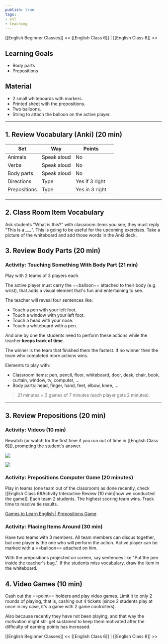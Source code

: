 ```yaml
---
publish: true
tags:
- esl
- teaching
---
```


[[English Beginner Classes]]
<< [[English Class 6]] | [[English Class 8]] >>

## Learning Goals
- Body parts
- Prepositions

## Material
- 2 small whiteboards with markers.
- Printed sheet with the prepositions.
- Two balloons.
- String to attach the balloon on the active player.

---

## 1. Review Vocabulary (Anki) (20 min)

| Set          | Way         | Points         |     |
| ------------ | ----------- | -------------- | --- |
| Animals      | Speak aloud | No             |     |
| Verbs        | Speak aloud | No             |     |
| Body parts   | Speak aloud | No             |     |
| Directions   | Type        | Yes if 3 right |     |
| Prepositions | Type        | Yes in 3 right |     |

---

## 2. Class Room Item Vocabulary
Ask students "What is this?" with classroom items you see, they must reply "This is a \_\_\_". This is going to be useful for the upcoming exercises. Take a picture of the whiteboard and add those words in the Anki deck.

## 3. Review Body Parts (20 min)
### Activity: Touching Something With Body Part (21 min)
Play with 2 teams of 3 players each.

The active player must carry the ==balloon== attached to their body (e.g. wrist), that adds a visual element that's fun and entertaining to see.

The teacher will reveal four sentences like:
- Touch a pen with your left foot.
- Touch a window with your left foot.
- Touch a head with your nose. 
- Touch a whiteboard with a pen.

And one by one the students need to perform these actions while the teacher **keeps track of time**.

The winner is the team that finished them the fastest. If no winner then the team who completed more actions wins.

Elements to play with:
- Classroom items: pen, pencil, floor, whiteboard, door, desk, chair, book, curtain, window, tv, computer, ...
- Body parts: head, finger, hand, feet, elbow, knee, ...

> 21 minutes = 3 games of 7 minutes (each player gets 2 minutes).

---

## 3. Review Prepositions (20 min)

### Activity: Videos (10 min)
Rewatch (or watch for the first time if you run out of time in [[English Class 6]]), prompting the student's answer.

![](https://www.youtube.com/watch?v=iyjny2WAKcg)

![](https://www.youtube.com/watch?v=VSn-7QmnJr8)


### Activity: Prepositions Computer Game (20 minutes)
Play in teams (one team out of the classroom) as done recently, check [[English Class 6#Activity Interactive Review (10 min)|how we conducted the game]].  Each team 2 students. The highest scoring team wins. Track time to resolve tie results.

[Games to Learn English | Prepositions Game](https://www.gamestolearnenglish.com/prepositions-game/)

### Activity: Placing Items Around (30 min)
Have two teams with 3 members. All team members can discus together, but one player is the one who will perform the action. Active player can be marked with a ==balloon== attached on him.

With the prepositions projected on screen, say sentences like "Put the pen inside the teacher's bag.". If the students miss vocabulary, draw the item in the whiteboard.

## 4. Video Games (10 min)
Cash out the ==point== holders and play video games. Limit it to only 2 rounds of playing, that is, cashing out 4 tickets (since 2 students play at once in my case, it's a game with 2 game controllers).

Also because recently they have not been playing, and that way the motivation might still get sustained to keep them motivated after the difficulty of earning points has increased.

[[English Beginner Classes]]
<< [[English Class 6]] | [[English Class 8]] >>